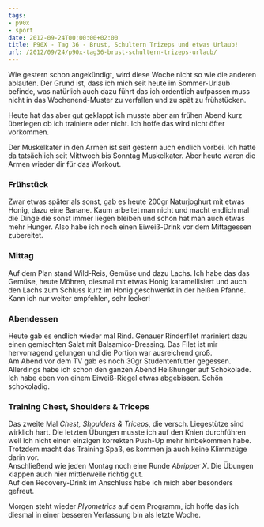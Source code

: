 ```yaml
---
tags:
- p90x
- sport
date: 2012-09-24T00:00:00+02:00
title: P90X - Tag 36 - Brust, Schultern Trizeps und etwas Urlaub!
url: /2012/09/24/p90x-tag36-brust-schultern-trizeps-urlaub/
---
```


Wie gestern schon angekündigt, wird diese Woche nicht so wie die anderen ablaufen. Der Grund ist, dass ich mich seit heute im Sommer-Urlaub befinde, was natürlich auch dazu führt das ich ordentlich aufpassen muss nicht in das Wochenend-Muster zu verfallen und zu spät zu frühstücken.   

Heute hat das aber gut geklappt ich musste aber am frühen Abend kurz überlegen ob ich trainiere oder nicht. Ich hoffe das wird nicht öfter vorkommen.

Der Muskelkater in den Armen ist seit gestern auch endlich vorbei. Ich hatte da tatsächlich seit Mittwoch bis Sonntag Muskelkater. Aber heute waren die Armen wieder dir für das Workout.

### Frühstück
Zwar etwas später als sonst, gab es heute 200gr Naturjoghurt mit etwas Honig, dazu eine Banane. Kaum arbeitet man nicht und macht endlich mal die Dinge die sonst immer liegen bleiben und schon hat man auch etwas mehr Hunger. Also habe ich noch einen Eiweiß-Drink vor dem Mittagessen zubereitet.

### Mittag
Auf dem Plan stand Wild-Reis, Gemüse und dazu Lachs. Ich habe das das Gemüse, heute Möhren, diesmal mit etwas Honig karamellisiert und auch den Lachs zum Schluss kurz im Honig geschwenkt in der heißen Pfanne. Kann ich nur weiter empfehlen, sehr lecker!

### Abendessen
Heute gab es endlich wieder mal Rind. Genauer Rinderfilet mariniert dazu einen gemischten Salat mit Balsamico-Dressing. Das Filet ist mir hervorragend gelungen und die Portion war ausreichend groß.   
Am Abend vor dem TV gab es noch 30gr Studentenfutter gegessen. Allerdings habe ich schon den ganzen Abend Heißhunger auf Schokolade. Ich habe eben von einem Eiweiß-Riegel etwas abgebissen. Schön schokoladig.

### Training Chest, Shoulders & Triceps
Das zweite Mal _Chest, Shoulders & Triceps_, die versch. Liegestütze sind wirklich hart. Die letzten Übungen musste ich auf den Knien durchführen weil ich nicht einen einzigen korrekten Push-Up mehr hinbekommen habe. Trotzdem macht das Training Spaß, es kommen ja auch keine Klimmzüge darin vor.   
Anschließend wie jeden Montag noch eine Runde _Abripper X_. Die Übungen klappen auch hier mittlerweile richtig gut.   
Auf den Recovery-Drink im Anschluss habe ich mich aber besonders gefreut.

Morgen steht wieder _Plyometrics_ auf dem Programm, ich hoffe das ich diesmal in einer besseren Verfassung bin als letzte Woche.
